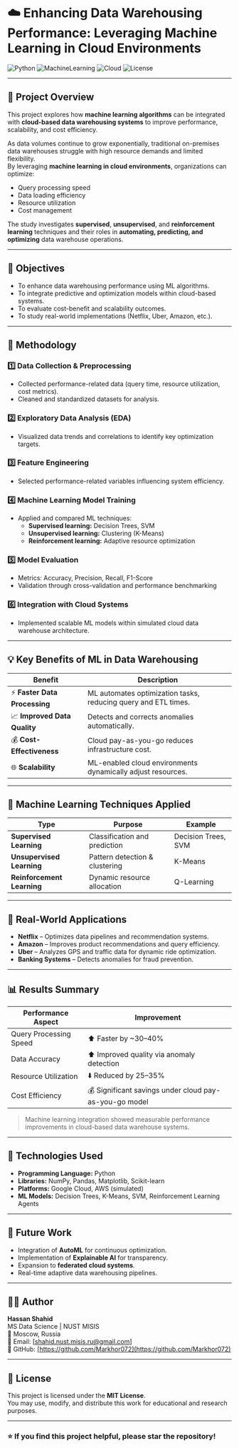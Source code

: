 # ☁️ Enhancing Data Warehousing Performance: Leveraging Machine Learning in Cloud Environments  

![Python](https://img.shields.io/badge/Python-3.8%2B-blue)
![MachineLearning](https://img.shields.io/badge/Machine--Learning-Enabled-orange)
![Cloud](https://img.shields.io/badge/Cloud-Computing-lightgrey)
![License](https://img.shields.io/badge/License-MIT-green)

---

## 🧭 Project Overview
This project explores how **machine learning algorithms** can be integrated with **cloud-based data warehousing systems** to improve performance, scalability, and cost efficiency.  

As data volumes continue to grow exponentially, traditional on-premises data warehouses struggle with high resource demands and limited flexibility.  
By leveraging **machine learning in cloud environments**, organizations can optimize:
- Query processing speed  
- Data loading efficiency  
- Resource utilization  
- Cost management  

The study investigates **supervised**, **unsupervised**, and **reinforcement learning** techniques and their roles in **automating, predicting, and optimizing** data warehouse operations.  

---

## 📘 Objectives
- To enhance data warehousing performance using ML algorithms.  
- To integrate predictive and optimization models within cloud-based systems.  
- To evaluate cost-benefit and scalability outcomes.  
- To study real-world implementations (Netflix, Uber, Amazon, etc.).  

---

## 🧩 Methodology
### **1️⃣ Data Collection & Preprocessing**
- Collected performance-related data (query time, resource utilization, cost metrics).  
- Cleaned and standardized datasets for analysis.  

### **2️⃣ Exploratory Data Analysis (EDA)**
- Visualized data trends and correlations to identify key optimization targets.  

### **3️⃣ Feature Engineering**
- Selected performance-related variables influencing system efficiency.  

### **4️⃣ Machine Learning Model Training**
- Applied and compared ML techniques:  
  - **Supervised learning:** Decision Trees, SVM  
  - **Unsupervised learning:** Clustering (K-Means)  
  - **Reinforcement learning:** Adaptive resource optimization  

### **5️⃣ Model Evaluation**
- Metrics: Accuracy, Precision, Recall, F1-Score  
- Validation through cross-validation and performance benchmarking  

### **6️⃣ Integration with Cloud Systems**
- Implemented scalable ML models within simulated cloud data warehouse architecture.  

---

## 💡 Key Benefits of ML in Data Warehousing
| Benefit | Description |
|----------|--------------|
| ⚡ **Faster Data Processing** | ML automates optimization tasks, reducing query and ETL times. |
| 📈 **Improved Data Quality** | Detects and corrects anomalies automatically. |
| 💰 **Cost-Effectiveness** | Cloud pay-as-you-go reduces infrastructure cost. |
| 🌐 **Scalability** | ML-enabled cloud environments dynamically adjust resources. |

---

## 🧠 Machine Learning Techniques Applied
| Type | Purpose | Example |
|------|----------|----------|
| **Supervised Learning** | Classification and prediction | Decision Trees, SVM |
| **Unsupervised Learning** | Pattern detection & clustering | K-Means |
| **Reinforcement Learning** | Dynamic resource allocation | Q-Learning |

---

## 🧾 Real-World Applications
- **Netflix** – Optimizes data pipelines and recommendation systems.  
- **Amazon** – Improves product recommendations and query efficiency.  
- **Uber** – Analyzes GPS and traffic data for dynamic ride optimization.  
- **Banking Systems** – Detects anomalies for fraud prevention.  

---

## 📊 Results Summary
| Performance Aspect | Improvement |
|--------------------|-------------|
| Query Processing Speed | ⬆️ Faster by ~30–40% |
| Data Accuracy | ⬆️ Improved quality via anomaly detection |
| Resource Utilization | ⬇️ Reduced by 25–35% |
| Cost Efficiency | 💰 Significant savings under cloud pay-as-you-go model |

> Machine learning integration showed measurable performance improvements in cloud-based data warehouse systems.

---

## 🧠 Technologies Used
- **Programming Language:** Python  
- **Libraries:** NumPy, Pandas, Matplotlib, Scikit-learn  
- **Platforms:** Google Cloud, AWS (simulated)  
- **ML Models:** Decision Trees, K-Means, SVM, Reinforcement Learning Agents  

---

## 🧩 Future Work
- Integration of **AutoML** for continuous optimization.  
- Implementation of **Explainable AI** for transparency.  
- Expansion to **federated cloud systems**.  
- Real-time adaptive data warehousing pipelines.  

---

## 👨‍💻 Author
**Hassan Shahid**  
MS Data Science | NUST MISIS  
📍 Moscow, Russia  
📧 Email: [shahid.nust.misis.ru@gmail.com]  
🔗 GitHub: [https://github.com/Markhor072](https://github.com/Markhor072)

---

## 📜 License
This project is licensed under the **MIT License**.  
You may use, modify, and distribute this work for educational and research purposes.  

---

### ⭐ If you find this project helpful, please star the repository!
